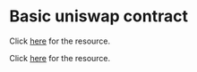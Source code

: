 <h1>Basic uniswap contract</h1>

<p>
  Click <a href="https://www.youtube.com/watch?v=GwMyv7CmoRs">here</a> for the
  resource.
</p>

<p>
  Click <a href="https://docs.uniswap.org/contracts/v3/overview">here</a> for the
  resource.
</p>
